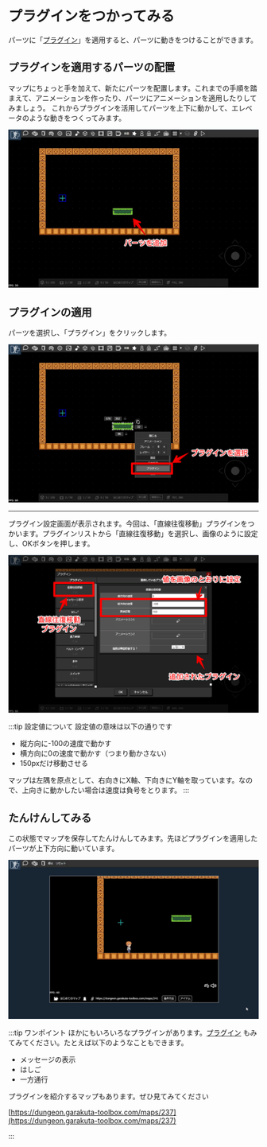 # プラグインをつかってみる

パーツに「[プラグイン](../plugin/)」を適用すると、パーツに動きをつけることができます。

## プラグインを適用するパーツの配置

マップにちょっと手を加えて、新たにパーツを配置します。これまでの手順を踏まえて、アニメーションを作ったり、パーツにアニメーションを適用したりしてみましょう。
これからプラグインを活用してパーツを上下に動かして、エレベータのような動きをつくってみます。

![リフトの設置](../images/add-lift.png)

## プラグインの適用

パーツを選択し、「プラグイン」をクリックします。

![プラグインの設定](../images/plugin-button.png)

---

プラグイン設定画面が表示されます。今回は、「直線往復移動」プラグインをつかいます。プラグインリストから「直線往復移動」を選択し、画像のように設定し、OKボタンを押します。

![直線往復移動プラグインの設定](../images/setup-plugin.png)

:::tip 設定値について
設定値の意味は以下の通りです
- 縦方向に-100の速度で動かす
- 横方向に0の速度で動かす（つまり動かさない）
- 150pxだけ移動させる

マップは左隅を原点として、右向きにX軸、下向きにY軸を取っています。なので、上向きに動かしたい場合は速度は負号をとります。
:::

## たんけんしてみる

この状態でマップを保存してたんけんしてみます。先ほどプラグインを適用したパーツが上下方向に動いています。

![たんけん](../images/lift.gif)

:::tip ワンポイント
ほかにもいろいろなプラグインがあります。[プラグイン](../plugin/) もみてみてください。たとえば以下のようなこともできます。

- メッセージの表示
- はしご
- 一方通行

プラグインを紹介するマップもあります。ぜひ見てみてください

[https://dungeon.garakuta-toolbox.com/maps/237](https://dungeon.garakuta-toolbox.com/maps/237)

:::

